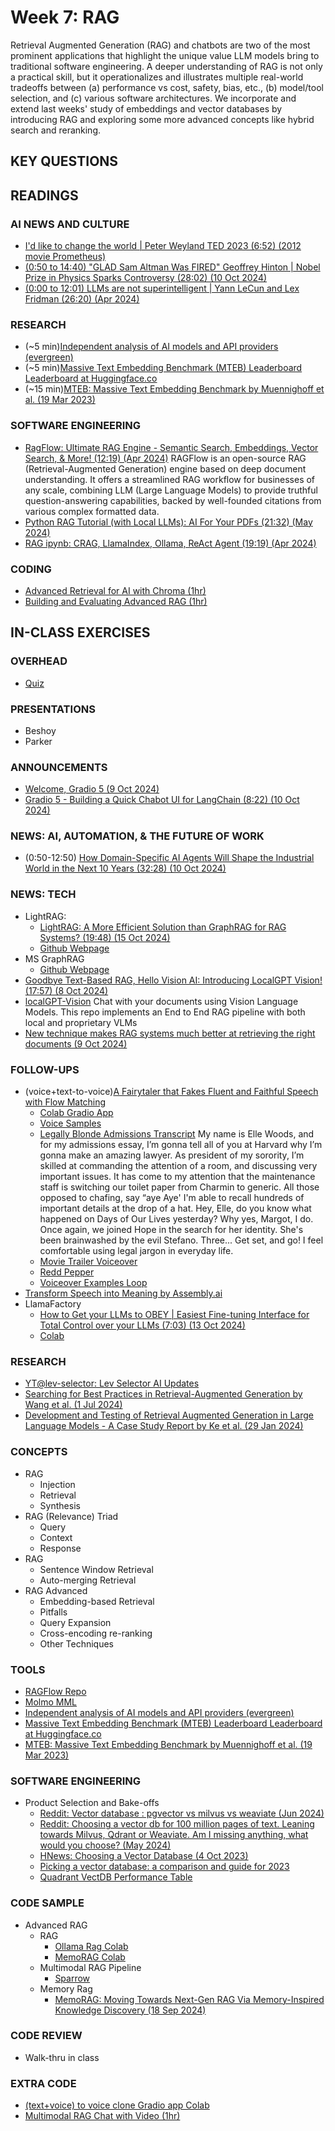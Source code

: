 
# Week 7: RAG

Retrieval Augmented Generation (RAG) and chatbots are two of the most prominent applications that highlight the unique value LLM models bring to traditional software engineering. A deeper understanding of RAG is not only a practical skill, but it operationalizes and illustrates multiple real-world tradeoffs between (a) performance vs cost, safety, bias, etc., (b) model/tool selection, and (c) various software architectures. We incorporate and extend last weeks' study of embeddings and vector databases by introducing RAG and exploring some more advanced concepts like hybrid search and reranking.  

## KEY QUESTIONS



## READINGS

### AI NEWS AND CULTURE

* [I'd like to change the world | Peter Weyland TED 2023 (6:52) (2012 movie Prometheus)](https://www.youtube.com/watch?v=6EtegGrPcp4)
* [(0:50 to 14:40) "GLAD Sam Altman Was FIRED" Geoffrey Hinton | Nobel Prize in Physics Sparks Controversy (28:02) (10 Oct 2024)](https://www.youtube.com/watch?v=MTK3wpzAPwY)
* [(0:00 to 12:01) LLMs are not superintelligent | Yann LeCun and Lex Fridman (26:20) (Apr 2024)](https://www.youtube.com/watch?v=NVxcsekcbhs)

### RESEARCH

* (~5 min)[Independent analysis of AI models and API providers (evergreen)](https://artificialanalysis.ai/)
* (~5 min)[Massive Text Embedding Benchmark (MTEB) Leaderboard Leaderboard at Huggingface.co](https://huggingface.co/spaces/mteb/leaderboard)
* (~15 min)[MTEB: Massive Text Embedding Benchmark by Muennighoff et al. (19 Mar 2023)](https://arxiv.org/pdf/2210.07316)

### SOFTWARE ENGINEERING

* [RagFlow: Ultimate RAG Engine - Semantic Search, Embeddings, Vector Search, & More! (12:19) (Apr 2024)](https://www.youtube.com/watch?v=awTJmsSj2tA)
  RAGFlow is an open-source RAG (Retrieval-Augmented Generation) engine based on deep document understanding. It offers a streamlined RAG workflow for businesses of any scale, combining LLM (Large Language Models) to provide truthful question-answering capabilities, backed by well-founded citations from various complex formatted data.
* [Python RAG Tutorial (with Local LLMs): AI For Your PDFs (21:32) (May 2024)](https://www.youtube.com/watch?v=2TJxpyO3ei4&list=PLD7HrIBE_yqIXVd1bq-E-7Q49QaZheu9e)
* [RAG ipynb: CRAG, LlamaIndex, Ollama, ReAct Agent (19:19) (Apr 2024)](https://www.youtube.com/watch?v=qPsmRk14BNM&list=PLD7HrIBE_yqIXVd1bq-E-7Q49QaZheu9e&index=5)

### CODING

* [Advanced Retrieval for AI with Chroma (1hr)](https://learn.deeplearning.ai/courses/advanced-retrieval-for-ai/lesson/1/introduction)
* [Building and Evaluating Advanced RAG (1hr)](https://learn.deeplearning.ai/courses/building-evaluating-advanced-rag/lesson/1/introduction)

## IN-CLASS EXERCISES

### OVERHEAD

* [Quiz](https://docs.google.com/forms/d/e/1FAIpQLScBiBwYf2h6hvpVjCAsf1J6EF7PU1IgSswJSJ1D4DoNteGciQ/viewform?usp=sf_link)

### PRESENTATIONS

* Beshoy
* Parker

### ANNOUNCEMENTS

* [Welcome, Gradio 5 (9 Oct 2024)](https://huggingface.co/blog/gradio-5)
* [Gradio 5 - Building a Quick Chabot UI for LangChain (8:22) (10 Oct 2024)](https://www.youtube.com/watch?v=u_Xm3vgBQ9Y)

### NEWS: AI, AUTOMATION, & THE FUTURE OF WORK

* (0:50-12:50) [How Domain-Specific AI Agents Will Shape the Industrial World in the Next 10 Years (32:28) (10 Oct 2024)](https://youtu.be/aWEaEgV1pHQ?t=58)

### NEWS: TECH

* LightRAG:
  * [LightRAG: A More Efficient Solution than GraphRAG for RAG Systems? (19:48) (15 Oct 2024)](https://www.youtube.com/watch?v=oageL-1I0GE)
  * [Github Webpage](https://lightrag.github.io/)
* MS GraphRAG
  * [Github Webpage](https://microsoft.github.io/graphrag/)
* [Goodbye Text-Based RAG, Hello Vision AI: Introducing LocalGPT Vision! (17:57) (8 Oct 2024)](https://www.youtube.com/watch?v=YPs4eGDpIY4)
* [localGPT-Vision](https://github.com/PromtEngineer/localGPT-Vision)
  Chat with your documents using Vision Language Models. This repo implements an End to End RAG pipeline with both local and proprietary VLMs
* [New technique makes RAG systems much better at retrieving the right documents (9 Oct 2024)](https://venturebeat.com/ai/new-technique-makes-rag-systems-much-better-at-retrieving-the-right-documents/)

### FOLLOW-UPS

* (voice+text-to-voice)[A Fairytaler that Fakes Fluent and Faithful Speech with Flow Matching](https://swivid.github.io/F5-TTS/) 
  * [Colab Gradio App](https://colab.research.google.com/github/NeuralFalconYT/F5-TTS-Demo/blob/main/Official_F5_TTS_Demo.ipynb#scrollTo=RUNBiTLLYN49)
  * [Voice Samples](https://drive.google.com/drive/folders/18k-IMiwdkjbOLoruDk0xLvXm52m6pegI?usp=sharing)
  * [Legally Blonde Admissions Transcript](https://www.youtube.com/watch?v=ZbZndWCq6Gs&t=37s)
  My name is Elle Woods, and for my admissions essay, I’m gonna tell all of you at Harvard why I’m gonna make an amazing lawyer.
  As president of my sorority, I’m skilled at commanding the attention of a room, and discussing very important issues.
  It has come to my attention that the maintenance staff is switching our toilet paper from Charmin to generic.
  All those opposed to chafing, say “aye Aye'
  I'm able to recall hundreds of important details at the drop of a hat.
  Hey, Elle, do you know what happened on Days of Our Lives yesterday?
  Why yes, Margot, I do.
  Once again, we joined Hope in the search for her identity.
  She's been brainwashed by the evil Stefano.
  Three... Get set, and go!
  I feel comfortable using legal jargon in everyday life.
  * [Movie Trailer Voiceover](https://youtu.be/ZB_hAVZLKE8?t=18)
  * [Redd Pepper](https://www.youtube.com/watch?v=5K-6vL0LqMw)
  * [Voiceover Examples Loop](https://www.youtube.com/watch?v=qGBdwOsvl3E)
* [Transform Speech into Meaning by Assembly.ai](https://www.assemblyai.com/)
* LlamaFactory
  * [How to Get your LLMs to OBEY | Easiest Fine-tuning Interface for Total Control over your LLMs (7:03) (13 Oct 2024)](https://www.youtube.com/watch?v=nMFzUeOUzyo)
  * [Colab](https://colab.research.google.com/drive/1eRTPn37ltBbYsISy9Aw2NuI2Aq5CQrD9?usp=sharing#scrollTo=wFyKaGC1dcEx)

### RESEARCH

* [YT@lev-selector: Lev Selector AI Updates](https://www.youtube.com/@lev-selector)
* [Searching for Best Practices in Retrieval-Augmented Generation by Wang et al. (1 Jul 2024)](https://www.semanticscholar.org/paper/Searching-for-Best-Practices-in-Retrieval-Augmented-Wang-Wang/9a946c503b6e799b3d57375b6edfaf4e24febcea)
* [Development and Testing of Retrieval Augmented Generation in Large Language Models - A Case Study Report by Ke et al. (29 Jan 2024)](https://www.semanticscholar.org/paper/Development-and-Testing-of-Retrieval-Augmented-in-A-Ke-Jin/7423e5c903fb2befaf471cae64e2530f7c1d0404)

### CONCEPTS

* RAG 
  * Injection
  * Retrieval
  * Synthesis
* RAG (Relevance) Triad
  * Query
  * Context
  * Response
* RAG
  * Sentence Window Retrieval
  * Auto-merging Retrieval
* RAG Advanced
  * Embedding-based Retrieval
  * Pitfalls
  * Query Expansion
  * Cross-encoding re-ranking
  * Other Techniques

### TOOLS

* [RAGFlow Repo](https://github.com/infiniflow/ragflow)
* [Molmo MML](https://molmo.allenai.org/)
* [Independent analysis of AI models and API providers (evergreen)](https://artificialanalysis.ai/)
* [Massive Text Embedding Benchmark (MTEB) Leaderboard Leaderboard at Huggingface.co](https://huggingface.co/spaces/mteb/leaderboard)
* [MTEB: Massive Text Embedding Benchmark by Muennighoff et al. (19 Mar 2023)](https://arxiv.org/pdf/2210.07316)

### SOFTWARE ENGINEERING

* Product Selection and Bake-offs
  * [Reddit: Vector database : pgvector vs milvus vs weaviate (Jun 2024)](https://www.reddit.com/r/LocalLLaMA/comments/1e63m16/vector_database_pgvector_vs_milvus_vs_weaviate/)
  * [Reddit: Choosing a vector db for 100 million pages of text. Leaning towards Milvus, Qdrant or Weaviate. Am I missing anything, what would you choose? (May 2024)](https://www.reddit.com/r/vectordatabase/comments/1dcvyrm/choosing_a_vector_db_for_100_million_pages_of/)
  * [HNews: Choosing a Vector Database (4 Oct 2023)](https://news.ycombinator.com/item?id=37764489)
  * [Picking a vector database: a comparison and guide for 2023](https://benchmark.vectorview.ai/vectordbs.html)
  * [Quadrant VectDB Performance Table](https://qdrant.tech/benchmarks/)

### CODE SAMPLE

* Advanced RAG
  * RAG
    * [Ollama Rag Colab](https://colab.research.google.com/drive/1cqLm7bxVAvh5HA5X38KG-gmofdGrEAwN?usp=sharing)
    * [MemoRAG Colab](https://github.com/qhjqhj00/MemoRAG)
  * Multimodal RAG Pipeline
    * [Sparrow](https://github.com/katanaml/sparrow)
  * Memory Rag
    * [MemoRAG: Moving Towards Next-Gen RAG Via Memory-Inspired Knowledge Discovery (18 Sep 2024)](https://github.com/qhjqhj00/MemoRAG)

### CODE REVIEW

* Walk-thru in class

### EXTRA CODE

* [(text+voice) to voice clone Gradio app Colab](../code/notebooks/tts_sts_Official_F5_TTS_Demo_20241015.ipynb)
* [Multimodal RAG Chat with Video (1hr)](https://www.deeplearning.ai/short-courses/multimodal-rag-chat-with-videos/)